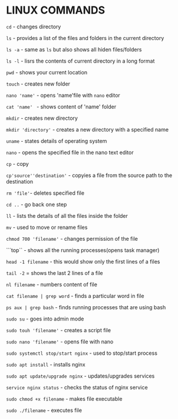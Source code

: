 # LINUX COMMANDS
```cd``` - changes directory

```ls``` - provides a list of the files and folders in the current directory

```ls -a``` - same as ```ls``` but also shows all hiden files/folders

```ls -l``` - lisrs the contents of current directory in a long format

```pwd``` - shows your current location

```touch``` - creates new folder

```nano 'name'``` - opens 'name'file with ```nano``` editor

```cat 'name' ``` - shows content of 'name' folder

```mkdir``` - creates new directory

```mkdir 'directory'``` - creates a new directory with a specified name

```uname``` - states details of operating system

```nano``` - opens the specified file in the nano text editor

```cp``` - copy

```cp'source''destination'``` - copyies a file from the source path to the destination

```rm 'file'```- deletes specified file

```cd ..``` - go back one step

```ll``` - lists the details of all the files inside the folder

```mv``` - used to move or rename files

```chmod 700 'filename'``` - changes permission of the file

```top`` - shows all the running processes(opens task manager)

```head -1 filename``` - this would show only the first lines of a files

```tail -2``` = shows the last 2 lines of a file

```nl filename``` - numbers content of file

```cat filename | grep word``` - finds a particular word in file

```ps aux | grep bash``` - finds running processes that are using bash

```sudo su``` - goes into admin mode

```sudo touh 'filename'``` - creates a script file

```sudo nano 'filename'``` - opens file with nano

```sudo systemctl stop/start nginx``` - used to stop/start process

```sudo apt install``` - installs nginx

```sudo apt update/upgrade nginx``` - updates/upgrades services

```service nginx status``` - checks the status of nginx service

```sudo chmod +x filename``` - makes file executable

```sudo ./filename``` - executes file






